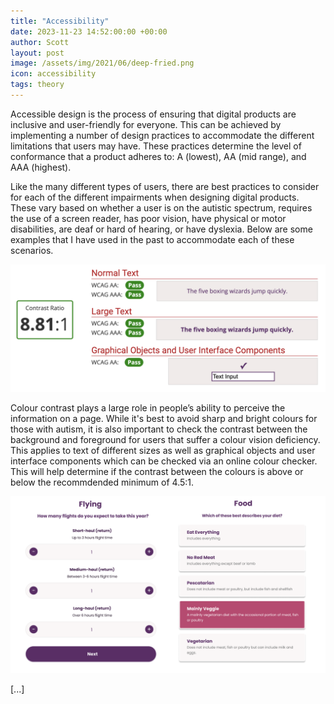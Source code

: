 ```yaml
---
title: "Accessibility"
date: 2023-11-23 14:52:00:00 +00:00
author: Scott
layout: post
image: /assets/img/2021/06/deep-fried.png
icon: accessibility
tags: theory
---
```


Accessible design is the process of ensuring that digital products are inclusive and user-friendly for everyone. This can be achieved by implementing a number of design practices to accommodate the different limitations that users may have. These practices determine the level of conformance that a product adheres to: A (lowest), AA (mid range), and AAA (highest).

Like the many different types of users, there are best practices to consider for each of the different impairments when designing digital products. These vary based on whether a user is on the autistic spectrum, requires the use of a screen reader, has poor vision, have physical or motor disabilities, are deaf or hard of hearing, or have dyslexia. Below are some examples that I have used in the past to accommodate each of these scenarios. 

<img src="/assets/img/colourcontrast.png" class="gif"/>

Colour contrast plays a large role in people’s ability to perceive the information on a page. While it's best to avoid sharp and bright colours for those with autism, it is also important to check the contrast between the background and foreground for users that suffer a colour vision deficiency. This applies to text of different sizes as well as graphical objects and user interface components which can be checked via an online colour checker. This will help determine if the contrast between the colours is above or below the recommdended minimum of 4.5:1.

<img src="/assets/img/components.png" class="gif"/>

[...]